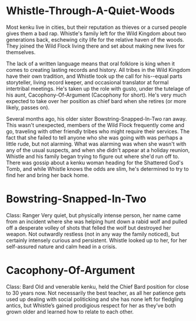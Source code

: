 # Whistle-Through-A-Quiet-Woods

Most kenku live in cities, but their reputation as thieves or a cursed people gives them a bad rap. Whistle's family left for the Wild Kingdom about two generations back, eschewing city life for the relative haven of the woods. They joined the Wild Flock living there and set about making new lives for themselves.

The lack of a written language means that oral folklore is king when it comes to creating lasting records and history. All tribes in the Wild Kingdom have their own tradition, and Whistle took up the call for his--equal parts storyteller, living record keeper, and occasional translator at formal intertribal meetings. He's taken up the role with gusto, under the tutelage of his aunt, Cacophony-Of-Argument (Cacophony for short). He's very much expected to take over her position as chief bard when she retires (or more likely, passes on).

Several months ago, his older sister Bowstring-Snapped-In-Two ran away. This wasn't unexpected, members of the Wild Flock frequently come and go, traveling with other friendly tribes who might require their services. The fact that she failed to tell anyone who she was going with was perhaps a little rude, but not alarming. What was alarming was when she wasn't with any of the usual suspects, and when she didn't appear at a holiday reunion, Whistle and his family began trying to figure out where she'd run off to. There was gossip about a kenku woman heading for the Shattered God's Tomb, and while Whistle knows the odds are slim, he's determined to try to find her and bring her back home.


# Bowstring-Snapped-In-Two
Class: Ranger
Very quiet, but physically intense person, her name came from an incident where she was helping hunt down a rabid wolf and pulled off a desperate volley of shots that felled the wolf but destroyed her weapon. Not outwardly restless (not in any way the family noticed), but certainly intensely curious and persistent. Whistle looked up to her, for her self-assured nature and calm head in a crisis.


# Cacophony-Of-Argument
Class: Bard
Old and venerable kenku, held the Chief Bard position for close to 30 years now. Not necessarily the best teacher, as all her patience gets used up dealing with social politicking and she has none left for fledgling antics, but Whistle’s gained prodigious respect for her as they’ve both grown older and learned how to relate to each other.
